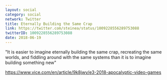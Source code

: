 ```yaml
---
layout: social
category: social
network: Twitter
title: Eternally Building the Same Crap
link: https://twitter.com/steinea/status/1009228556289753088
twitterID: 1009228556289753088
date: 2018-06-19
---
```


"It is easier to imagine eternally building the same crap, recreating the same worlds, and fiddling around with the same systems than it is to imagine building something new"

<https://www.vice.com/en/article/9k8jwv/e3-2018-apocalyptic-video-games>

